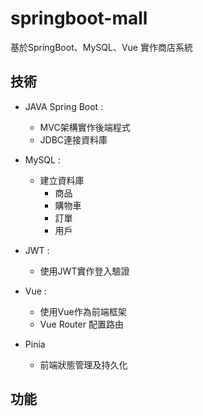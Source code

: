 # springboot-mall
基於SpringBoot、MySQL、Vue 實作商店系統


## 技術
- JAVA Spring Boot :
  - MVC架構實作後端程式
  - JDBC連接資料庫
    
- MySQL :
  - 建立資料庫
    - 商品
    - 購物車
    - 訂單
    - 用戶
    
- JWT :
  - 使用JWT實作登入驗證
 
- Vue :
  - 使用Vue作為前端框架
  - Vue Router 配置路由

- Pinia
  - 前端狀態管理及持久化
 
## 功能


